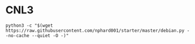 # CNL3
`
python3 -c "$(wget https://raw.githubusercontent.com/nphard001/starter/master/debian.py --no-cache --quiet -O -)"
`